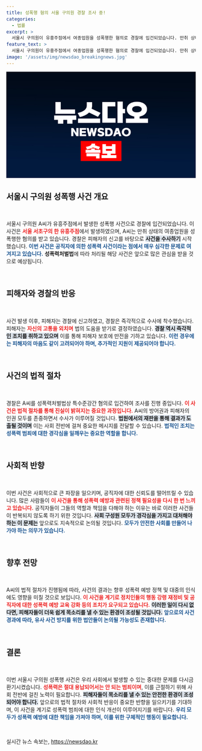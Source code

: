 ```yaml
---
title: 성폭행 혐의 서울 구의원 경찰 조사 중!
categories:
  - 법률
excerpt: >
  서울시 구의원이 유흥주점에서 여종업원을 성폭행한 혐의로 경찰에 입건되었습니다. 만취 상태의 피해자의 신고로 시작된 이번 사건, 그 충격적인 전말이 밝혀진다! 클릭해서 더 알아보세요!
feature_text: >
  서울시 구의원이 유흥주점에서 여종업원을 성폭행한 혐의로 경찰에 입건되었습니다. 만취 상태의 피해자의 신고로 시작된 이번 사건, 그 충격적인 전말이 밝혀진다! 클릭해서 더 알아보세요!
image: '/assets/img/newsdao_breakingnews.jpg'
---
```


<p><img src="/assets/img/newsdao_breakingnews.jpg" alt="bookingtag 속보" /></p>

<h2 data-ke-size="size26">서울시 구의원 성폭행 사건 개요</h2>

<p data-ke-size="size16">&nbsp;</p>

<p>서울시 구의원 A씨가 유흥주점에서 발생한 성폭행 사건으로 경찰에 입건되었습니다. 이 사건은 <b><span style="color: #ee2323;">서울 서초구의 한 유흥주점</span></b>에서 발생하였으며, A씨는 만취 상태의 여종업원을 성폭행한 혐의를 받고 있습니다. 경찰은 피해자의 신고를 바탕으로 <b><span style="background-color: #21538527;">사건을 수사하기</span></b> 시작했습니다. <b><span style="color: #1a5490;">이번 사건은 공직자에 의한 성폭력 사건이라는 점에서 매우 심각한 문제로 여겨지고 있습니다.</span></b> <b>성폭력처벌법</b>에 따라 처리될 해당 사건은 앞으로 많은 관심을 받을 것으로 예상됩니다.</p>

<p data-ke-size="size16">&nbsp;</p>

<h2 data-ke-size="size26">피해자와 경찰의 반응</h2>

<p data-ke-size="size16">&nbsp;</p>

<p>사건 발생 이후, 피해자는 경찰에 신고하였고, 경찰은 즉각적으로 수사에 착수했습니다. 피해자는 <b><span style="color: #ee2323;">자신의 고통을 외치며</span></b> 법의 도움을 받기로 결정하였습니다. <b><span style="background-color: #21538527;">경찰 역시 즉각적인 조치를 취하고 있으며</span></b> 이를 통해 피해자 보호에 만전을 기하고 있습니다. <b><span style="color: #1a5490;">이런 경우에는 피해자의 마음도 같이 고려되어야 하며, 추가적인 지원이 제공되어야 합니다.</span></b></p>

<p data-ke-size="size16">&nbsp;</p>

<h2 data-ke-size="size26">사건의 법적 절차</h2>

<p data-ke-size="size16">&nbsp;</p>

<p>경찰은 A씨를 성폭력처벌법상 특수준강간 혐의로 입건하여 조사를 진행 중입니다. <b><span style="color: #ee2323;">이 사건은 법적 절차를 통해 진실이 밝혀지는 중요한 과정입니다.</span></b> A씨의 방어권과 피해자의 인권 모두를 존중하면서 수사가 이루어질 것입니다. <b><span style="background-color: #21538527;">법원에서의 재판을 통해 결과가 도출될 것이며</span></b> 이는 사회 전반에 걸쳐 중요한 메시지를 전달할 수 있습니다. <b><span style="color: #1a5490;">법적인 조치는 성폭력 범죄에 대한 경각심을 일깨우는 중요한 역할을 합니다.</span></b></p>

<p data-ke-size="size16">&nbsp;</p>

<h2 data-ke-size="size26">사회적 반향</h2>

<p data-ke-size="size16">&nbsp;</p>

<p>이번 사건은 사회적으로 큰 파장을 일으키며, 공직자에 대한 신뢰도를 떨어뜨릴 수 있습니다. 많은 사람들이 <b><span style="color: #ee2323;">이 사건을 통해 성폭력 예방과 관련된 정책 필요성을 다시 한 번 느끼고 있습니다.</span></b> 공직자들이 그들의 역할과 책임을 다해야 하는 이유는 바로 이러한 사건들이 반복되지 않도록 하기 위한 것입니다. <b><span style="background-color: #21538527;">사회 구성원 모두가 경각심을 가지고 대처해야 하는 이 문제는</span></b> 앞으로도 지속적으로 논의될 것입니다. <b><span style="color: #1a5490;">모두가 안전한 사회를 만들어 나가야 하는 의무가 있습니다.</span></b></p>

<p data-ke-size="size16">&nbsp;</p>

<h2 data-ke-size="size26">향후 전망</h2>

<p data-ke-size="size16">&nbsp;</p>

<p>A씨의 법적 절차가 진행됨에 따라, 사건의 결과는 향후 성폭력 예방 정책 및 대중의 인식에도 영향을 미칠 것으로 보입니다. <b><span style="color: #ee2323;">이 사건을 계기로 정치인들의 행동 강령 재정비 및 공직자에 대한 성폭력 예방 교육 강화 등의 조치가 요구되고 있습니다.</span></b> <b><span style="background-color: #21538527;">이러한 일이 다시 없다면, 피해자들이 더욱 쉽게 목소리를 낼 수 있는 환경이 조성될 것입니다.</span></b> <b><span style="color: #1a5490;">앞으로의 사건 경과에 따라, 유사 사건 방지를 위한 법안들이 논의될 가능성도 존재합니다.</span></b></p>

<p data-ke-size="size16">&nbsp;</p>

<h2 data-ke-size="size26">결론</h2>

<p data-ke-size="size16">&nbsp;</p>

<p>이번 서울시 구의원 성폭행 사건은 우리 사회에서 발생할 수 있는 중대한 문제를 다시금 환기시켰습니다. <b><span style="color: #ee2323;">성폭력은 절대 용납되어서는 안 되는 범죄이며</span></b>, 이를 근절하기 위해 사회 전반에 걸친 노력이 필요합니다. <b><span style="background-color: #21538527;">피해자들이 목소리를 낼 수 있는 안전한 환경이 조성되어야 합니다.</span></b> 앞으로의 법적 절차와 사회적 반응이 중요한 반향을 일으키기를 기대하며, 이 사건을 계기로 성폭력 범죄에 대한 인식 개선이 이루어지기를 바랍니다. <b><span style="color: #1a5490;">우리 모두가 성폭력 예방에 대한 책임을 가져야 하며, 이를 위한 구체적인 행동이 필요합니다.</span></b></p>

<p data-ke-size="size16">&nbsp;</p>
실시간 뉴스 속보는, <a href="https://newsdao.kr" rel="dofollow">https://newsdao.kr</a>


